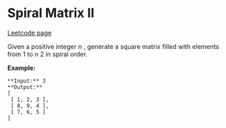 # Spiral Matrix II
[Leetcode page](https://leetcode.com/problems/spiral-matrix-ii/description)

Given a positive integer _n_ , generate a square matrix filled with elements
from 1 to _n_ 2 in spiral order.

**Example:**

    
    
    **Input:** 3
    **Output:**
    [
     [ 1, 2, 3 ],
     [ 8, 9, 4 ],
     [ 7, 6, 5 ]
    ]
    


